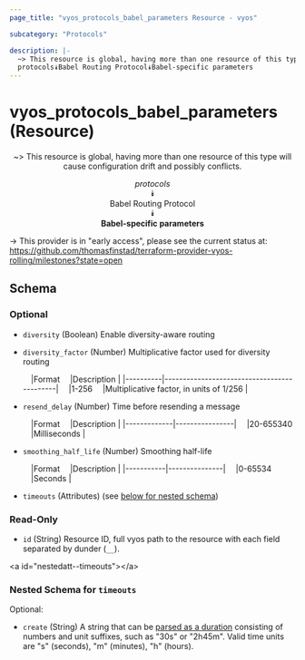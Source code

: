```yaml
---
page_title: "vyos_protocols_babel_parameters Resource - vyos"

subcategory: "Protocols"

description: |- 
  ~> This resource is global, having more than one resource of this type will cause configuration drift and possibly conflicts.
  protocols⯯Babel Routing Protocol⯯Babel-specific parameters
---
```


# vyos_protocols_babel_parameters (Resource)
<center>

~> This resource is global, having more than one resource of this type will cause configuration drift and possibly conflicts.

*protocols*  
⯯  
Babel Routing Protocol  
⯯  
**Babel-specific parameters**


</center>

-> This provider is in "early access", please see the current status at: https://github.com/thomasfinstad/terraform-provider-vyos-rolling/milestones?state=open

## Schema

### Optional

- `diversity` (Boolean) Enable diversity-aware routing
- `diversity_factor` (Number) Multiplicative factor used for diversity routing

    &emsp;|Format  &emsp;|Description                               |
    |----------|--------------------------------------------|
    &emsp;|1-256   &emsp;|Multiplicative factor, in units of 1/256  |
- `resend_delay` (Number) Time before resending a message

    &emsp;|Format     &emsp;|Description   |
    |-------------|----------------|
    &emsp;|20-655340  &emsp;|Milliseconds  |
- `smoothing_half_life` (Number) Smoothing half-life

    &emsp;|Format   &emsp;|Description  |
    |-----------|---------------|
    &emsp;|0-65534  &emsp;|Seconds      |
- `timeouts` (Attributes) (see [below for nested schema](#nestedatt--timeouts))

### Read-Only

- `id` (String) Resource ID, full vyos path to the resource with each field separated by dunder (`__`).

&lt;a id=&#34;nestedatt--timeouts&#34;&gt;&lt;/a&gt;
### Nested Schema for `timeouts`

Optional:

- `create` (String) A string that can be [parsed as a duration](https://pkg.go.dev/time#ParseDuration) consisting of numbers and unit suffixes, such as &#34;30s&#34; or &#34;2h45m&#34;. Valid time units are &#34;s&#34; (seconds), &#34;m&#34; (minutes), &#34;h&#34; (hours).  
